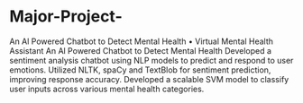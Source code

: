 # Major-Project-
An Al Powered Chatbot to Detect Mental Health
•	Virtual Mental Health Assistant An Al Powered Chatbot to Detect Mental Health
Developed a sentiment analysis chatbot using NLP models to predict and respond to user emotions.
Utilized NLTK, spaCy and TextBlob for sentiment prediction, improving response accuracy.
Developed a scalable SVM model to classify user inputs across various mental health categories.
